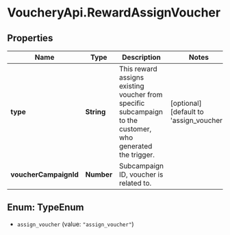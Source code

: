 # VoucheryApi.RewardAssignVoucher

## Properties

Name | Type | Description | Notes
------------ | ------------- | ------------- | -------------
**type** | **String** | This reward assigns existing voucher from specific subcampaign to the customer, who generated the trigger. | [optional] [default to &#39;assign_voucher&#39;]
**voucherCampaignId** | **Number** | Subcampaign ID, voucher is related to. | 



## Enum: TypeEnum


* `assign_voucher` (value: `"assign_voucher"`)





